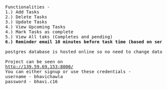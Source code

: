 <pre>
Functionalities - 
1.) Add Tasks
2.) Delete Tasks
3.) Update Tasks
4.) View Upcoming Tasks
4.) Mark Tasks as complete
5.) View All taks (Completes and pending)
<b>6.) Reminder email 10 minutes before task time (based on server time). </b>

postgres database is hosted online so no need to change database settings even when running locally.

Project can be seen on
<a target="_blank" href="http://139.59.69.153:8000/">http://139.59.69.153:8000/</a>
You can either signup or use these credentials - 
username - bhavichawla
password - bhavi.c16
</pre>
